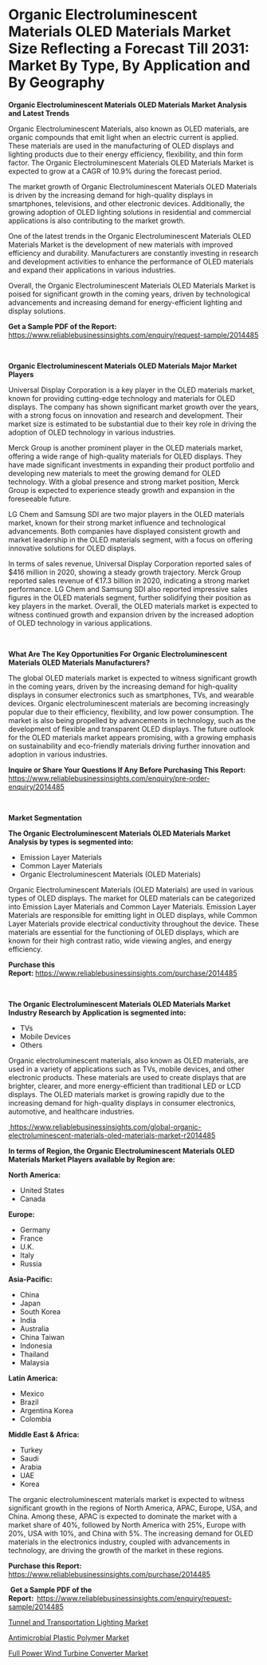 <p><h1>Organic Electroluminescent Materials OLED Materials Market Size Reflecting a Forecast Till 2031: Market By Type, By Application and By Geography</h1></p><p><strong>Organic Electroluminescent Materials OLED Materials Market Analysis and Latest Trends</strong></p>
<p><p>Organic Electroluminescent Materials, also known as OLED materials, are organic compounds that emit light when an electric current is applied. These materials are used in the manufacturing of OLED displays and lighting products due to their energy efficiency, flexibility, and thin form factor. The Organic Electroluminescent Materials OLED Materials Market is expected to grow at a CAGR of 10.9% during the forecast period.</p><p>The market growth of Organic Electroluminescent Materials OLED Materials is driven by the increasing demand for high-quality displays in smartphones, televisions, and other electronic devices. Additionally, the growing adoption of OLED lighting solutions in residential and commercial applications is also contributing to the market growth.</p><p>One of the latest trends in the Organic Electroluminescent Materials OLED Materials Market is the development of new materials with improved efficiency and durability. Manufacturers are constantly investing in research and development activities to enhance the performance of OLED materials and expand their applications in various industries.</p><p>Overall, the Organic Electroluminescent Materials OLED Materials Market is poised for significant growth in the coming years, driven by technological advancements and increasing demand for energy-efficient lighting and display solutions.</p></p>
<p><strong>Get a Sample PDF of the Report:&nbsp;</strong> <a href="https://www.reliablebusinessinsights.com/enquiry/request-sample/2014485">https://www.reliablebusinessinsights.com/enquiry/request-sample/2014485</a></p>
<p>&nbsp;</p>
<p><strong>Organic Electroluminescent Materials OLED Materials Major Market Players</strong></p>
<p><p>Universal Display Corporation is a key player in the OLED materials market, known for providing cutting-edge technology and materials for OLED displays. The company has shown significant market growth over the years, with a strong focus on innovation and research and development. Their market size is estimated to be substantial due to their key role in driving the adoption of OLED technology in various industries.</p><p>Merck Group is another prominent player in the OLED materials market, offering a wide range of high-quality materials for OLED displays. They have made significant investments in expanding their product portfolio and developing new materials to meet the growing demand for OLED technology. With a global presence and strong market position, Merck Group is expected to experience steady growth and expansion in the foreseeable future.</p><p>LG Chem and Samsung SDI are two major players in the OLED materials market, known for their strong market influence and technological advancements. Both companies have displayed consistent growth and market leadership in the OLED materials segment, with a focus on offering innovative solutions for OLED displays.</p><p>In terms of sales revenue, Universal Display Corporation reported sales of $416 million in 2020, showing a steady growth trajectory. Merck Group reported sales revenue of €17.3 billion in 2020, indicating a strong market performance. LG Chem and Samsung SDI also reported impressive sales figures in the OLED materials segment, further solidifying their position as key players in the market. Overall, the OLED materials market is expected to witness continued growth and expansion driven by the increased adoption of OLED technology in various applications.</p></p>
<p>&nbsp;</p>
<p><strong>What Are The Key Opportunities For Organic Electroluminescent Materials OLED Materials Manufacturers?</strong></p>
<p><p>The global OLED materials market is expected to witness significant growth in the coming years, driven by the increasing demand for high-quality displays in consumer electronics such as smartphones, TVs, and wearable devices. Organic electroluminescent materials are becoming increasingly popular due to their efficiency, flexibility, and low power consumption. The market is also being propelled by advancements in technology, such as the development of flexible and transparent OLED displays. The future outlook for the OLED materials market appears promising, with a growing emphasis on sustainability and eco-friendly materials driving further innovation and adoption in various industries.</p></p>
<p><strong>Inquire or Share Your Questions If Any Before Purchasing This Report:</strong> <a href="https://www.reliablebusinessinsights.com/enquiry/pre-order-enquiry/2014485">https://www.reliablebusinessinsights.com/enquiry/pre-order-enquiry/2014485</a></p>
<p>&nbsp;</p>
<p><strong>Market Segmentation</strong></p>
<p><strong>The Organic Electroluminescent Materials OLED Materials Market Analysis by types is segmented into:</strong></p>
<p><ul><li>Emission Layer Materials</li><li>Common Layer Materials</li><li>Organic Electroluminescent Materials (OLED Materials)</li></ul></p>
<p><p>Organic Electroluminescent Materials (OLED Materials) are used in various types of OLED displays. The market for OLED materials can be categorized into Emission Layer Materials and Common Layer Materials. Emission Layer Materials are responsible for emitting light in OLED displays, while Common Layer Materials provide electrical conductivity throughout the device. These materials are essential for the functioning of OLED displays, which are known for their high contrast ratio, wide viewing angles, and energy efficiency.</p></p>
<p><strong>Purchase this Report:&nbsp;</strong><a href="https://www.reliablebusinessinsights.com/purchase/2014485">https://www.reliablebusinessinsights.com/purchase/2014485</a></p>
<p>&nbsp;</p>
<p><strong>The Organic Electroluminescent Materials OLED Materials Market Industry Research by Application is segmented into:</strong></p>
<p><ul><li>TVs</li><li>Mobile Devices</li><li>Others</li></ul></p>
<p><p>Organic electroluminescent materials, also known as OLED materials, are used in a variety of applications such as TVs, mobile devices, and other electronic products. These materials are used to create displays that are brighter, clearer, and more energy-efficient than traditional LED or LCD displays. The OLED materials market is growing rapidly due to the increasing demand for high-quality displays in consumer electronics, automotive, and healthcare industries.</p></p>
<p><a href="https://www.reliablebusinessinsights.com/global-organic-electroluminescent-materials-oled-materials-market-r2014485">&nbsp;https://www.reliablebusinessinsights.com/global-organic-electroluminescent-materials-oled-materials-market-r2014485</a></p>
<p><strong>In terms of Region, the Organic Electroluminescent Materials OLED Materials Market Players available by Region are:</strong></p>
<p>
    <p> <strong> North America: </strong>
        <ul>
            <li>United States</li>
            <li>Canada</li>
        </ul>
        </p> 
    <p> <strong> Europe: </strong>
        <ul>
            <li>Germany</li>
            <li>France</li>
            <li>U.K.</li>
            <li>Italy</li>
            <li>Russia</li>
        </ul>
        </p> 
    <p> <strong> Asia-Pacific: </strong>
        <ul>
            <li>China</li>
            <li>Japan</li>
            <li>South Korea</li>
            <li>India</li>
            <li>Australia</li>
            <li>China Taiwan</li>
            <li>Indonesia</li>
            <li>Thailand</li>
            <li>Malaysia</li>
        </ul>
        </p> 
    <p> <strong> Latin America: </strong>
        <ul>
            <li>Mexico</li>
            <li>Brazil</li>
            <li>Argentina Korea</li>
            <li>Colombia</li>
        </ul>
        </p> 
    <p> <strong> Middle East & Africa: </strong>
        <ul>
            <li>Turkey</li>
            <li>Saudi</li>
            <li>Arabia</li>
            <li>UAE</li>
            <li>Korea</li>
        </ul>
    </p>
    </p>
<p><p>The organic electroluminescent materials market is expected to witness significant growth in the regions of North America, APAC, Europe, USA, and China. Among these, APAC is expected to dominate the market with a market share of 40%, followed by North America with 25%, Europe with 20%, USA with 10%, and China with 5%. The increasing demand for OLED materials in the electronics industry, coupled with advancements in technology, are driving the growth of the market in these regions.</p></p>
<p><strong>Purchase this Report: </strong><a href="https://www.reliablebusinessinsights.com/purchase/2014485">https://www.reliablebusinessinsights.com/purchase/2014485</a></p>
<p>&nbsp;<strong>Get a Sample PDF of the Report:&nbsp;&nbsp;</strong><a href="https://www.reliablebusinessinsights.com/enquiry/request-sample/2014485">https://www.reliablebusinessinsights.com/enquiry/request-sample/2014485</a></p>
<p><strong></strong></p>
<p><p><a href="https://github.com/kumertitash/Market-Research-Report-List-1/blob/main/tunnel-and-transportation-lighting-market.md">Tunnel and Transportation Lighting Market</a></p><p><a href="https://github.com/LibbySpencer2018/Market-Research-Report-List-1/blob/main/antimicrobial-plastic-polymer-market.md">Antimicrobial Plastic Polymer Market</a></p><p><a href="https://github.com/amapolalg/Market-Research-Report-List-1/blob/main/full-power-wind-turbine-converter-market.md">Full Power Wind Turbine Converter Market</a></p></p>